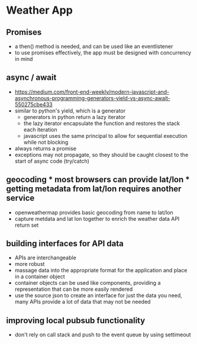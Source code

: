 # Weather App 

## Promises
* a then() method is needed, and can be used like an eventlistener
* to use promises effectively, the app must be designed with concurrency in mind

## async / await
* https://medium.com/front-end-weekly/modern-javascript-and-asynchronous-programming-generators-yield-vs-async-await-550275cbe433
* similar to python's yield, which is a generator
  * generators in python return a lazy iterator
  * the lazy iterator encapsulate the function and restores the stack each iteration
  * javascript uses the same principal to allow for sequential execution while not blocking
* always returns a promise
* exceptions may not propagate, so they should be caught closest to the start of async code (try/catch) 


## geocoding * most browsers can provide lat/lon * getting metadata from lat/lon requires another service
* openweathermap provides basic geocoding from name to lat/lon
* capture metdata and lat lon together to enrich the weather data API return set

## building interfaces for API data

* APIs are interchangeable
* more robust
* massage data into the appropriate format for the application and place in a container object
* container objects can be used like components, providing a representation that can be more easily rendered
* use the source json to create an interface for just the data you need, many APIs provide a lot of data that may not be needed

## improving local pubsub functionality

* don't rely on call stack and push to the event queue by using settimeout 